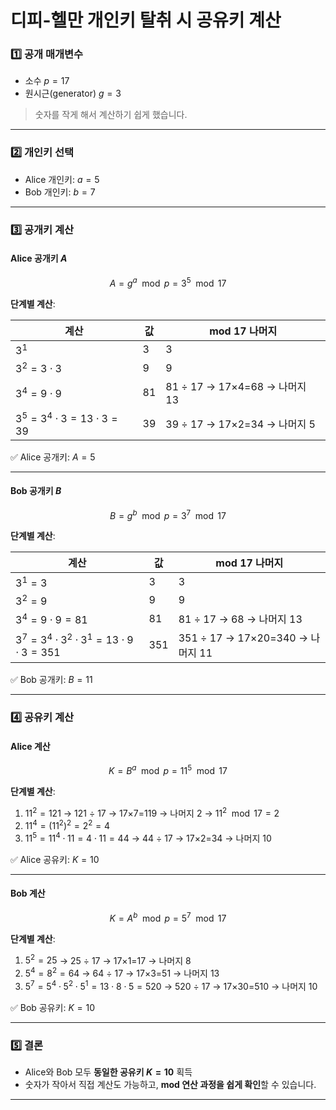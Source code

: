 # 디피-헬만 개인키 탈취 시 공유키 계산

### 1️⃣ 공개 매개변수

- 소수 $p = 17$
- 원시근(generator) $g = 3$

> 숫자를 작게 해서 계산하기 쉽게 했습니다.

---

### 2️⃣ 개인키 선택

- Alice 개인키: $a = 5$
- Bob 개인키: $b = 7$

---

### 3️⃣ 공개키 계산

#### Alice 공개키 $A$

$$
A = g^a \mod p = 3^5 \mod 17
$$

**단계별 계산**:

| 계산                                  | 값  | mod 17 나머지                 |
| ------------------------------------- | --- | ----------------------------- |
| $3^1$                                 | 3   | 3                             |
| $3^2 = 3 \cdot 3$                     | 9   | 9                             |
| $3^4 = 9 \cdot 9$                     | 81  | 81 ÷ 17 → 17×4=68 → 나머지 13 |
| $3^5 = 3^4 \cdot 3 = 13 \cdot 3 = 39$ | 39  | 39 ÷ 17 → 17×2=34 → 나머지 5  |

✅ Alice 공개키: $A = 5$

---

#### Bob 공개키 $B$

$$
B = g^b \mod p = 3^7 \mod 17
$$

**단계별 계산**:

| 계산                                                       | 값  | mod 17 나머지                    |
| ---------------------------------------------------------- | --- | -------------------------------- |
| $3^1 = 3$                                                  | 3   | 3                                |
| $3^2 = 9$                                                  | 9   | 9                                |
| $3^4 = 9 \cdot 9 = 81$                                     | 81  | 81 ÷ 17 → 68 → 나머지 13         |
| $3^7 = 3^4 \cdot 3^2 \cdot 3^1 = 13 \cdot 9 \cdot 3 = 351$ | 351 | 351 ÷ 17 → 17×20=340 → 나머지 11 |

✅ Bob 공개키: $B = 11$

---

### 4️⃣ 공유키 계산

#### Alice 계산

$$
K = B^a \mod p = 11^5 \mod 17
$$

**단계별 계산**:

1. $11^2 = 121$ → 121 ÷ 17 → 17×7=119 → 나머지 2
   → $11^2 \mod 17 = 2$
2. $11^4 = (11^2)^2 = 2^2 = 4$
3. $11^5 = 11^4 \cdot 11 = 4 \cdot 11 = 44$ → 44 ÷ 17 → 17×2=34 → 나머지 10

✅ Alice 공유키: $K = 10$

---

#### Bob 계산

$$
K = A^b \mod p = 5^7 \mod 17
$$

**단계별 계산**:

1. $5^2 = 25$ → 25 ÷ 17 → 17×1=17 → 나머지 8
2. $5^4 = 8^2 = 64$ → 64 ÷ 17 → 17×3=51 → 나머지 13
3. $5^7 = 5^4 \cdot 5^2 \cdot 5^1 = 13 \cdot 8 \cdot 5 = 520$ → 520 ÷ 17 → 17×30=510 → 나머지 10

✅ Bob 공유키: $K = 10$

---

### 5️⃣ 결론

- Alice와 Bob 모두 **동일한 공유키 $K = 10$** 획득
- 숫자가 작아서 직접 계산도 가능하고, **mod 연산 과정을 쉽게 확인**할 수 있습니다.

---
